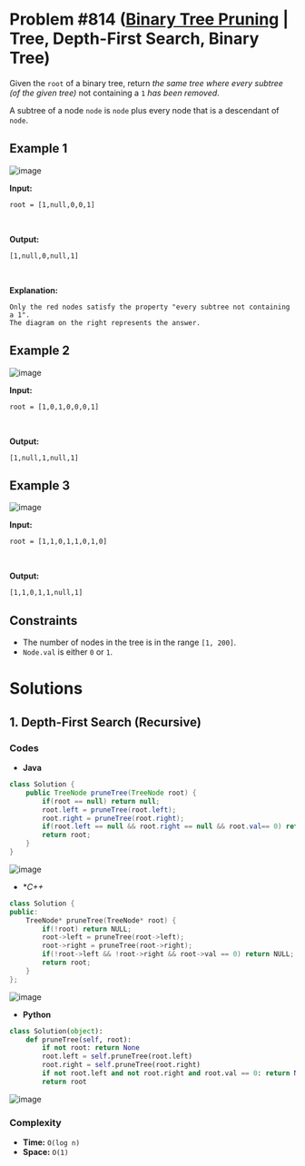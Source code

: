 # Problem #814 ([Binary Tree Pruning](https://leetcode.com/problems/binary-tree-pruning/) | Tree, Depth-First Search, Binary Tree)

Given the `root` of a binary tree, return *the same tree where every subtree (of the given tree)* not containing a `1` *has been removed*.

A subtree of a node `node` is `node` plus every node that is a descendant of `node`.

## Example 1
![image](https://user-images.githubusercontent.com/89616705/188563260-2162595d-91c1-4582-a9ad-bf8693ba0b61.png)

**Input:**

    root = [1,null,0,0,1]
<br/>

**Output:**

    [1,null,0,null,1]
<br/>

**Explanation:**

    Only the red nodes satisfy the property "every subtree not containing a 1".
    The diagram on the right represents the answer.

## Example 2
![image](https://user-images.githubusercontent.com/89616705/188563471-0539814a-78df-4693-b7b9-e4f0ae6049f0.png)

**Input:**

    root = [1,0,1,0,0,0,1]
<br/>

**Output:**

    [1,null,1,null,1]

## Example 3
![image](https://user-images.githubusercontent.com/89616705/188563687-b6019a73-1b7f-4d9f-b301-f92480da569e.png)

**Input:**

    root = [1,1,0,1,1,0,1,0]
<br/>

**Output:**

    [1,1,0,1,1,null,1]

## Constraints
- The number of nodes in the tree is in the range `[1, 200]`.
- `Node.val` is either `0` or `1`.

# Solutions

## 1. Depth-First Search (Recursive)

### Codes

- **Java**
```java
class Solution {
    public TreeNode pruneTree(TreeNode root) {
        if(root == null) return null;
        root.left = pruneTree(root.left);
        root.right = pruneTree(root.right);
        if(root.left == null && root.right == null && root.val== 0) return null;
        return root;
    }
}
```
![image](https://user-images.githubusercontent.com/89616705/188560772-96ad0936-d406-4489-a978-ee85a449757a.png)
<br/>

- **C++*
```cpp
class Solution {
public:
    TreeNode* pruneTree(TreeNode* root) {
        if(!root) return NULL;
        root->left = pruneTree(root->left);
        root->right = pruneTree(root->right);
        if(!root->left && !root->right && root->val == 0) return NULL;
        return root;
    }
};
```
![image](https://user-images.githubusercontent.com/89616705/188562216-e8876062-e363-440b-8b7d-6671284bffc7.png)
<br/>

- **Python**
```python
class Solution(object):
    def pruneTree(self, root):
        if not root: return None
        root.left = self.pruneTree(root.left)
        root.right = self.pruneTree(root.right)
        if not root.left and not root.right and root.val == 0: return None
        return root
```
![image](https://user-images.githubusercontent.com/89616705/188563159-629b3d24-4242-4b49-aeb5-7e5ea888e88e.png)

### Complexity
- **Time:** `O(log n)`
- **Space:** `O(1)`
